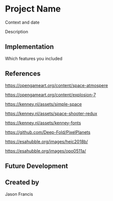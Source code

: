 # Project Name

Context and date

Description

## Implementation
Which features you included

## References
https://opengameart.org/content/space-atmospere

https://opengameart.org/content/explosion-7

https://kenney.nl/assets/simple-space

https://kenney.nl/assets/space-shooter-redux

https://kenney.nl/assets/kenney-fonts

https://github.com/Deep-Fold/PixelPlanets

https://esahubble.org/images/heic2018b/

https://esahubble.org/images/opo0511a/

## Future Development

## Created by
Jason Francis
